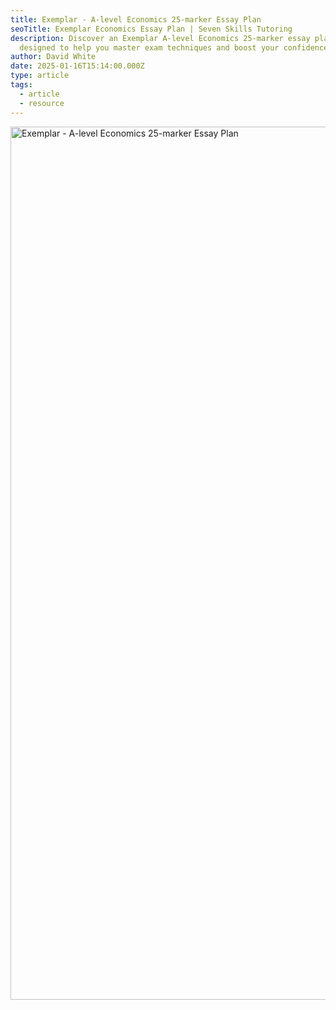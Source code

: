 ```yaml
---
title: Exemplar - A-level Economics 25-marker Essay Plan
seoTitle: Exemplar Economics Essay Plan | Seven Skills Tutoring
description: Discover an Exemplar A-level Economics 25-marker essay plan,
  designed to help you master exam techniques and boost your confidence.
author: David White
date: 2025-01-16T15:14:00.000Z
type: article
tags:
  - article
  - resource
---
```

<img src="/_includes/static/img/exemplar-a-level-economics-25-marker-essay-plan.avif" alt="Exemplar - A-level Economics 25-marker Essay Plan" title="Exemplar - A-level Economics 25-marker Essay Plan" class="Centre" width="1024px" height="1397px" loading="lazy"/>
